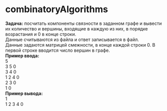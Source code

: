 # combinatoryAlgorithms
**Задача:** посчитать компоненты связности в заданном графе и вывести их количество и вершины, входящие в каждую из них, в порядке возрастания и 0 в конце строки. <br />
Данные считываются из файла и ответ записывается в файл. <br />
Данные задаются матрицей смежности, в конце каждой строки 0. В первой строке вводится число вершин в графе. <br />
**Пример ввода:** <br /> 
5 <br />
3 5 0 <br />
3 4 0 <br />
1 2 4 0 <br />
2 3 0 <br />
1 0 <br />
**Пример вывода:** <br />
1 <br />
1 2 3 4 0 
